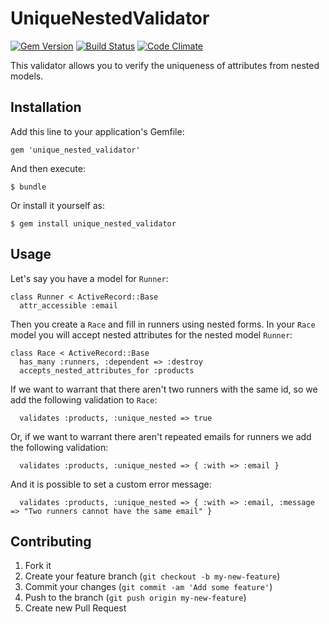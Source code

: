 # UniqueNestedValidator

[![Gem Version](https://badge.fury.io/rb/unique_nested_validator.svg)](http://badge.fury.io/rb/unique_nested_validator)
[![Build Status](https://travis-ci.org/evedovelli/unique_nested_validator.svg?branch=v1.0.1)](https://travis-ci.org/evedovelli/unique_nested_validator)
[![Code Climate](https://codeclimate.com/github/evedovelli/unique_nested_validator/badges/gpa.svg)](https://codeclimate.com/github/evedovelli/unique_nested_validator)


This validator allows you to verify the uniqueness of attributes from nested models.

## Installation

Add this line to your application's Gemfile:

    gem 'unique_nested_validator'

And then execute:

    $ bundle

Or install it yourself as:

    $ gem install unique_nested_validator

## Usage


Let's say you have a model for `Runner`:

    class Runner < ActiveRecord::Base
      attr_accessible :email

Then you create a `Race` and fill in runners using nested forms. In your `Race` model you will accept nested attributes for the nested model `Runner`:

    class Race < ActiveRecord::Base
      has_many :runners, :dependent => :destroy
      accepts_nested_attributes_for :products

If we want to warrant that there aren't two runners with the same id, so we add the following validation to `Race`:

      validates :products, :unique_nested => true

Or, if we want to warrant there aren't repeated emails for runners we add the following validation:

      validates :products, :unique_nested => { :with => :email }

And it is possible to set a custom error message:

      validates :products, :unique_nested => { :with => :email, :message => "Two runners cannot have the same email" }


## Contributing

1. Fork it
2. Create your feature branch (`git checkout -b my-new-feature`)
3. Commit your changes (`git commit -am 'Add some feature'`)
4. Push to the branch (`git push origin my-new-feature`)
5. Create new Pull Request
